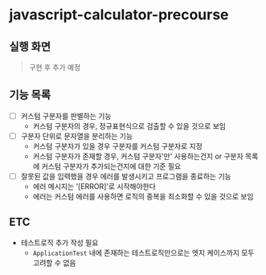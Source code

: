 # javascript-calculator-precourse

## 실행 화면

> 구현 후 추가 예정

## 기능 목록

- [ ] 커스텀 구분자를 판별하는 기능
  - 커스텀 구분자의 경우, 정규표현식으로 검출할 수 있을 것으로 보임
- [ ] 구분자 단위로 문자열을 분리하는 기능
  - 커스텀 구분자가 있을 경우 구분자를 커스텀 구분자로 지정
  - 커스텀 구분자가 존재할 경우, 커스텀 구분자'만' 사용하는건지 or 구분자 목록에 커스텀 구분자가 추가되는건지에 대한 기준 필요
- [ ] 잘못된 값을 입력했을 경우 에러를 발생시키고 프로그램을 종료하는 기능
  - 에러 메시지는 '[ERROR]'로 시작해야한다
  - 에러는 커스텀 에러를 사용하면 로직의 중복을 최소화할 수 있을 것으로 보임

## ETC

- 테스트로직 추가 작성 필요 
  - `ApplicationTest` 내에 존재하는 테스트로직만으로는 엣지 케이스까지 모두 고려할 수 없음